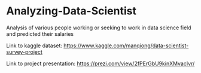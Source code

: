 # Analyzing-Data-Scientist
Analysis of various people working or seeking to work in data science field and predicted their salaries


Link to kaggle dataset:
https://www.kaggle.com/manqiong/data-scientist-survey-project

Link to project presentation:
https://prezi.com/view/2fPErGbU9kinXMvacIvr/
